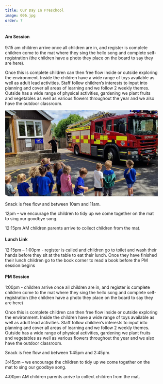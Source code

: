 ```yaml
---
title: Our Day In Preschool
image: 006.jpg
order: 7
---
```


#### Am Session

9:15 am children arrive once all children are in, and register is complete children come to the mat where they sing the hello song and complete self-registration (the children have a photo they place on the board to say they are here).

Once this is complete children can then free flow inside or outside exploring the environment. Inside the children have a wide range of toys available as well as adult lead activities. Staff follow children’s interests to input into planning and cover all areas of learning and we follow 2 weekly themes. Outside has a wide range of physical activities, gardening we plant fruits and vegetables as well as various flowers throughout the year and we also have the outdoor classroom.

![activity - fire engine visits the preschool](../../images/fireengine-svhps.webp)

Snack is free flow and between 10am and 11am.

12pm – we encourage the children to tidy up we come together on the mat to sing our goodbye song.

12:15pm AM children parents arrive to collect children from the mat.

#### Lunch Link

12:15pm – 1:00pm - register is called and children go to toilet and wash their hands before they sit at the table to eat their lunch. Once they have finished their lunch children go to the book corner to read a book before the PM session begins

#### PM Session

1:00pm - children arrive once all children are in, and register is complete children come to the mat where they sing the hello song and complete self-registration (the children have a photo they place on the board to say they are here)

Once this is complete children can then free flow inside or outside exploring the environment. Inside the children have a wide range of toys available as well as adult lead activities. Staff follow children’s interests to input into planning and cover all areas of learning and we follow 2 weekly themes. Outside has a wide range of physical activities, gardening we plant fruits and vegetables as well as various flowers throughout the year and we also have the outdoor classroom.

Snack is free flow and between 1:45pm and 2:45pm.

3:45pm – we encourage the children to tidy up we come together on the mat to sing our goodbye song.

4:00pm AM children parents arrive to collect children from the mat.
